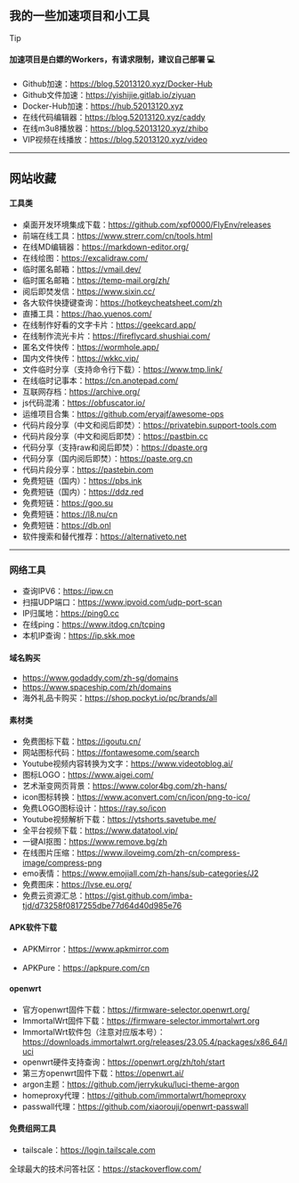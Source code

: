 ## 我的一些加速项目和小工具

> [!TIP]
> #### 加速项目是白嫖的Workers，有请求限制，建议自己部署 💻

- Github加速：https://blog.52013120.xyz/Docker-Hub
- Github文件加速：https://yishijie.gitlab.io/ziyuan
- Docker-Hub加速：https://hub.52013120.xyz
- 在线代码编辑器：https://blog.52013120.xyz/caddy
- 在线m3u8播放器：https://blog.52013120.xyz/zhibo
- VIP视频在线播放：https://blog.52013120.xyz/video

---

## 网站收藏

#### 工具类

- 桌面开发环境集成下载：https://github.com/xpf0000/FlyEnv/releases
- 前端在线工具：https://www.strerr.com/cn/tools.html
- 在线MD编辑器：https://markdown-editor.org/
- 在线绘图：https://excalidraw.com/
- 临时匿名邮箱：https://vmail.dev/
- 临时匿名邮箱：https://temp-mail.org/zh/
- 阅后即焚发信：https://www.sixin.cc/
- 各大软件快捷键查询：https://hotkeycheatsheet.com/zh
- 直播工具：https://hao.yuenos.com/
- 在线制作好看的文字卡片：https://geekcard.app/
- 在线制作流光卡片：https://fireflycard.shushiai.com/
- 匿名文件快传：https://wormhole.app/
- 国内文件快传：https://wkkc.vip/
- 文件临时分享（支持命令行下载）：https://www.tmp.link/
- 在线临时记事本：https://cn.anotepad.com/
- 互联网存档：https://archive.org/
- js代码混淆：https://obfuscator.io/
- 运维项目合集：https://github.com/eryajf/awesome-ops
- 代码片段分享（中文和阅后即焚）：https://privatebin.support-tools.com
- 代码片段分享（中文和阅后即焚）：https://pastbin.cc
- 代码分享（支持raw和阅后即焚）：https://dpaste.org
- 代码分享（国内阅后即焚）：https://paste.org.cn
- 代码片段分享：https://pastebin.com
- 免费短链（国内）：https://pbs.ink
- 免费短链（国内）：https://ddz.red
- 免费短链：https://goo.su
- 免费短链：https://l8.nu/cn
- 免费短链：https://db.onl
- 软件搜索和替代推荐：https://alternativeto.net

---


### 网络工具

- 查询IPV6：https://ipw.cn
- 扫描UDP端口：https://www.ipvoid.com/udp-port-scan
- IP归属地：https://ping0.cc
- 在线ping：https://www.itdog.cn/tcping
- 本机IP查询：https://ip.skk.moe

#### 域名购买

- https://www.godaddy.com/zh-sg/domains
- https://www.spaceship.com/zh/domains
- 海外礼品卡购买：https://shop.pockyt.io/pc/brands/all


#### 素材类

- 免费图标下载：https://igoutu.cn/
- 网站图标代码：https://fontawesome.com/search
- Youtube视频内容转换为文字：https://www.videotoblog.ai/
- 图标LOGO：https://www.aigei.com/
- 艺术渐变网页背景：https://www.color4bg.com/zh-hans/
- icon图标转换：https://www.aconvert.com/cn/icon/png-to-ico/ 
- 免费LOGO图标设计：https://ray.so/icon
- Youtube视频解析下载：https://ytshorts.savetube.me/
- 全平台视频下载：https://www.datatool.vip/
- 一键AI抠图：https://www.remove.bg/zh
- 在线图片压缩：https://www.iloveimg.com/zh-cn/compress-image/compress-png
- emo表情：https://www.emojiall.com/zh-hans/sub-categories/J2
- 免费图床：https://lvse.eu.org/
- 免费云资源汇总：https://gist.github.com/imba-tjd/d73258f0817255dbe77d64d40d985e76

#### APK软件下载

- APKMirror：https://www.apkmirror.com

- APKPure：https://apkpure.com/cn

#### openwrt

- 官方openwrt固件下载：https://firmware-selector.openwrt.org/
- ImmortalWrt固件下载：https://firmware-selector.immortalwrt.org
- ImmortalWrt软件包（注意对应版本号）：https://downloads.immortalwrt.org/releases/23.05.4/packages/x86_64/luci
- openwrt硬件支持查询：https://openwrt.org/zh/toh/start
- 第三方openwrt固件下载：https://openwrt.ai/
- argon主题：https://github.com/jerrykuku/luci-theme-argon
- homeproxy代理：https://github.com/immortalwrt/homeproxy
- passwall代理：https://github.com/xiaorouji/openwrt-passwall

#### 免费组网工具
- tailscale：https://login.tailscale.com

全球最大的技术问答社区：https://stackoverflow.com/

